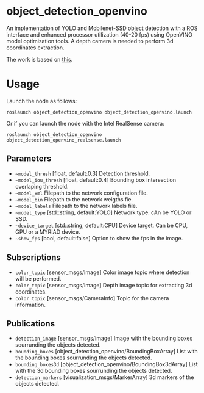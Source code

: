 object_detection_openvino
========================

An implementation of YOLO and Mobilenet-SSD object detection with a ROS interface and enhanced processor utilization (40-20 fps) using OpenVINO model optimization tools. 
A depth camera is needed to perform 3d coordinates extraction.

The work is based on [this](https://github.com/PINTO0309/OpenVINO-YoloV3).

Usage
=====

Launch the node as follows:
```
roslaunch object_detection_openvino object_detection_openvino.launch
```

Or if you can launch the node with the Intel RealSense camera:
```
roslaunch object_detection_openvino object_detection_openvino_realsense.launch
```

Parameters
----------
 * ```~model_thresh```
  [float, default:0.3]
  Detection threshold.
 * ```~model_iou_thresh```
  [float, default:0.4]
  Bounding box intersection overlaping threshold.
 * ```~model_xml```
  Filepath to the network configuration file.
 * ```~model_bin```
  Filepath to the network weigths fie.
 * ```~model_labels```
  Filepath to the network labels file.
 * ```~model_type```
  [std::string, default:YOLO]
  Network type. cAn be YOLO or SSD.
 * ```~device_target```
  [std::string, default:CPU]
  Device target. Can be CPU, GPU or a MYRIAD device.
 * ```~show_fps```
  [bool, default:false]
  Option to show the fps in the image.

Subscriptions
----------
 * ```color_topic```
  [sensor_msgs/Image]
  Color image topic where detection will be performed.
 * ```color_topic```
  [sensor_msgs/Image]
  Depth image topic for extracting 3d coordinates.
 * ```color_topic```
  [sensor_msgs/CameraInfo]
  Topic for the camera information.
 
Publications
----------
 * ```detection_image```
  [sensor_msgs/Image]
  Image with the bounding boxes sourrunding the objects detected.
 * ```bounding_boxes```
  [object_detection_openvino/BoundingBoxArray]
  List with the bounding boxes sourrunding the objects detected.
 * ```bounding_boxes3d```
  [object_detection_openvino/BoundingBox3dArray]
  List with the 3d bounding boxes sourrunding the objects detected.
 * ```detection_markers```
  [visualization_msgs/MarkerArray]
  3d markers of the objects detected.
